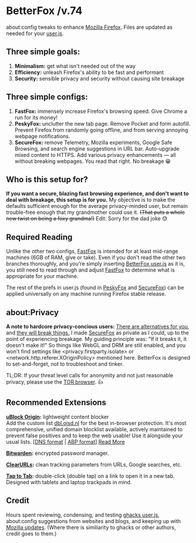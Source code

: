 # BetterFox /v.74
about:config tweaks to enhance <a href="https://www.mozilla.org/en-US/firefox/new/">Mozilla Firefox</a>. Files are updated as needed for your <a href="http://kb.mozillazine.org/User.js_file">user.js</a>.


## Three simple goals:
1) <b>Minimalism:</b> get what isn't needed out of the way
2) <b>Efficiency:</b> unleash Firefox's ability to be fast and performant
3) <b>Security:</b> sensible privacy and security without causing site breakage


## Three simple configs:
1) <b>FastFox:</b> immensely increase Firefox's browsing speed. Give Chrome a run for its money!
2) <b>PeskyFox:</b> unclutter the new tab page. Remove Pocket and form autofill. Prevent Firefox from randomly going offline, and from serving annoying webpage notifications.
3) <b>SecureFox:</b> remove Telemetry, Mozilla experiments, Google Safe Browsing, and search engine suggestions in URL bar. Auto-upgrade mixed content to HTTPS. Add various privacy enhancements — all without breaking webpages. You read that right. No breakage 😁


## Who is this setup for?
<b>If you want a secure, blazing fast browsing experience, and don't want to deal with breakage, this setup is for you.</b> My objective is to make the defaults sufficient enough for the average privacy-minded user, but remain trouble-free enough that my grandmother could use it. <strike>(That puts a whole new twist on being a foxy grandma!)</strike> Edit: Sorry for the dad joke 😓


## Required Reading
Unlike the other two configs, <a href="https://github.com/hjstephens09/Better-Fox/blob/master/FastFox.js">FastFox</a> is intended for at least mid-range machines (6GB of RAM, give or take). Even if you don't read the other two branches thoroughly, and you're simply inserting <a href="https://github.com/hjstephens09/Better-Fox/blob/master/user.js">BetterFox user.js</a> as it is, you still need to read through and adjust <a href="https://github.com/hjstephens09/Better-Fox/blob/master/FastFox.js">FastFox</a> to determine what is appropriate for your machine.

The rest of the prefs in user.js (found in <a href="https://github.com/hjstephens09/Better-Fox/blob/master/PeskyFox.js">PeskyFox</a> and <a href="https://github.com/hjstephens09/Better-Fox/blob/master/SecureFox.js">SecureFox</a>) can be applied universally on any machine running Firefox stable release.


## about:Privacy
<b>A note to hardcore privacy-concious users:</b> <a href="https://github.com/pyllyukko/user.js">There are alternatives for you</a>, and <a href="https://github.com/ghacksuserjs/ghacks-user.js">they will break things.</a> I made <a href="https://github.com/hjstephens09/Better-Fox/blob/master/SecureFox.js">SecureFox</a> as private as I could, up to the point of experiencing breakage. My guiding principle was: "If it breaks it, it doesn't make it!" So things like WebGL and DRM are still enabled, and you won't find settings like <privacy.firstparty.isolate> or <network.http.referer.XOriginPolicy> mentioned here. BetterFox is designed to set-and-forget, not to troubleshoot and tinker.

TL;DR: If your threat level calls for anonymity and not just reasonable privacy, please use the <a href="https://www.torproject.org">TOR browser</a>. 👍


## Recommended Extensions
<a href="https://addons.mozilla.org/en-US/firefox/addon/ublock-origin/?src=search"><b>uBlock Origin</a>:</b> lightweight content blocker
<br>Add the custom list <a href="https://abp.oisd.nl/">dbl.oisd.nl</a> for the best in-browser protection. It's most comprehensive, unified domain blocklist available, actively maintained to prevent false positives and to keep the web usable! Use it alongside your usual lists. [<a href="https://dbl.oisd.nl">DNS format</a> | <a href="https://abp.oisd.nl">ABP format</a>] <a href="https://www.reddit.com/r/oisd_blocklist/comments/dwxgld/dbloisdnl_internets_1_domain_blocklist/?sort=new">Read More</a>

<a href="https://addons.mozilla.org/en-US/firefox/addon/bitwarden-password-manager"><b>Bitwarden</a>:</b> encrypted password manager.

<a href="https://addons.mozilla.org/en-US/firefox/addon/clearurls"><b>ClearURLs</a>:</b> clean tracking parameters from URLs, Google searches, etc.

<a href="https://addons.mozilla.org/en-US/firefox/addon/tap-to-tab"><b>Tap to Tab</a>:</b> double-click (double tap) on a link to open it in a new tab. Designed with tablets and laptop trackpads in mind.


## Credit
Hours spent reviewing, condensing, and testing <a href="https://github.com/ghacksuserjs/ghacks-user.js">ghacks user.js</a>, about:config suggestions from websites and blogs, and keeping up with <a href="https://wiki.mozilla.org/Firefox/Roadmap/Updates">Mozilla updates</a>. (Where there is similiarity to ghacks or other authors, credit goes to them.)
